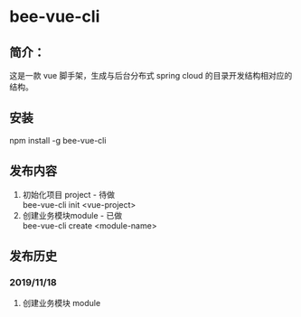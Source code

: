 # bee-vue-cli

## 简介：
  这是一款 vue 脚手架，生成与后台分布式 spring cloud 的目录开发结构相对应的结构。
  
## 安装
  npm install -g bee-vue-cli
## 发布内容
  1. 初始化项目 project - 待做 <br/>
    bee-vue-cli init &lt;vue-project&gt; <br/>
  2. 创建业务模块module - 已做<br/>
    bee-vue-cli create &lt;module-name&gt; <br/>

## 发布历史
### 2019/11/18
  1. 创建业务模块 module
